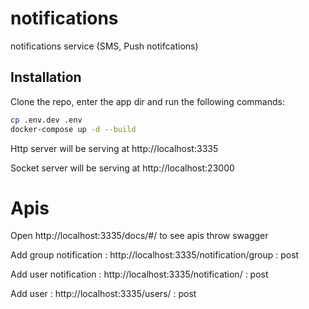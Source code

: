 # notifications
notifications service (SMS, Push notifcations) 

## Installation

Clone the repo, enter the app dir and run the following commands:

```bash
cp .env.dev .env
docker-compose up -d --build
```

Http server will be serving at http://localhost:3335

Socket server will be serving at http://localhost:23000

# Apis

Open http://localhost:3335/docs/#/ to see apis throw swagger

Add group notification : http://localhost:3335/notification/group  : post

Add user notification : http://localhost:3335/notification/  : post

Add user : http://localhost:3335/users/  : post

